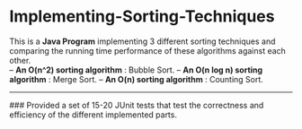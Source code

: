 # Implementing-Sorting-Techniques
This is a **Java Program** implementing 3 different sorting techniques and comparing the running time performance of these algorithms against each other.
<br>
– **An O(n^2) sorting algorithm** : Bubble Sort.
– **An O(n log n) sorting algorithm** : Merge Sort.
– **An O(n) sorting algorithm** : Counting Sort.
<hr>
### Provided a set of 15-20 JUnit tests that test the correctness and efficiency of the
 different implemented parts.
